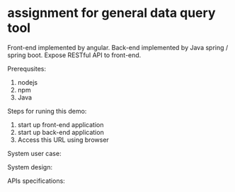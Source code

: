 # assignment for general data query tool
Front-end implemented by angular.
Back-end implemented by Java spring / spring boot. Expose RESTful API to front-end.

Prerequsites:
1. nodejs
2. npm
3. Java

Steps for runing this demo:
1. start up front-end application
2. start up back-end application
3. Access this URL using browser

System user case:

System design:

APIs specifications:


